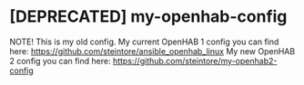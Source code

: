 [DEPRECATED] my-openhab-config
=================

NOTE! This is my old config. My current OpenHAB 1 config you can find here: https://github.com/steintore/ansible_openhab_linux
My new OpenHAB 2 config you can find here: https://github.com/steintore/my-openhab2-config
